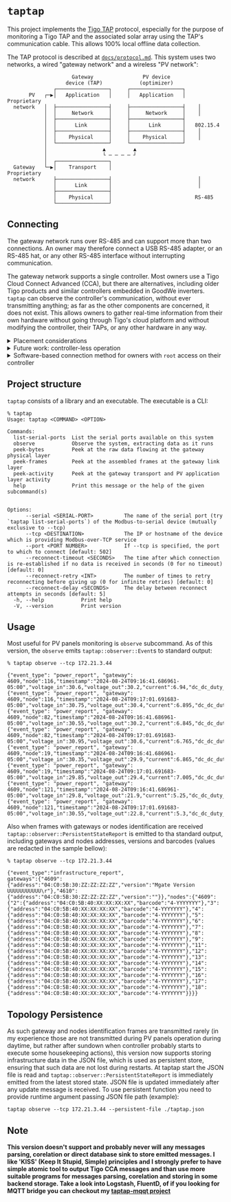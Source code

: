# `taptap`

This project implements the [Tigo TAP](https://www.tigoenergy.com/product/tigo-access-point) protocol, especially for
the purpose of monitoring a Tigo TAP and the associated solar array using the TAP's communication cable. This allows
100% local offline data collection.

The TAP protocol is described at [`docs/protocol.md`](https://github.com/willglynn/taptap/blob/master/docs/protocol.md).
This system uses two networks, a wired "gateway network" and a wireless "PV network":

```text
                     Gateway                PV device
                   device (TAP)            (optimizer)
               ┌─────────────────┐     ┌─────────────────┐
       PV   ┌─▶│   Application   │     │   Application   │   Proprietary
  network   │  ├─────────────────┤     ├─────────────────┤    │
            │  │     Network     │     │     Network     │    │
            │  ├─────────────────┤     ├─────────────────┤
            │  │      Link       │     │      Link       │   802.15.4
            │  ├─────────────────┤     ├─────────────────┤    │
            │  │    Physical     │     │    Physical     │    │
            │  └─────────────────┘     └─────────────────┘
            │                  ▲         ▲
            │                  └ ─ ─ ─ ─ ┘
            │  ┌─────────────────┐
  Gateway   └─▶│    Transport    │                           Proprietary
  network      ├─────────────────┤                            │
               │      Link       │                            │
               ├─────────────────┤
               │    Physical     │                           RS-485
               └─────────────────┘
```

## Connecting

The gateway network runs over RS-485 and can support more than two connections. An owner may therefore connect a USB
RS-485 adapter, or an RS-485 hat, or any other RS-485 interface without interrupting communication.

The gateway network supports a single controller. Most owners use a Tigo Cloud Connect Advanced (CCA), but there are
alternatives, including older Tigo products and similar controllers embedded in GoodWe inverters. `taptap` can observe
the controller's communication, without ever transmitting anything; as far as the other components are concerned, it
does not exist. This allows owners to gather real-time information from their own hardware without going through Tigo's
cloud platform and without modifying the controller, their TAPs, or any other hardware in any way.

<details>
<summary>Placement considerations</summary>
<p>This system uses a 4-wire bus: ground (– or ⏚), power (+), A, and B. These wires are intended to run from the
controller to a TAP, and possibly to another TAP, and so on. The A and B wires carry RS-485 signals. Tigo recommends
putting a 120Ω resistor on the last TAP's A and B wires to terminate the far end of the bus, and they built a 120Ω
resistor into the controller to terminate the near end of the bus.</p>

<p>If you are adding a monitoring device to an existing install, it would be best to move the controller's A and B wires
to the monitoring device, and then to run new wires from there to the controller. Having said that, it should be fine to
connect short wires from the controller's A and B terminals to the monitoring device, especially if you plan never to
transmit. (Your monitoring device may also have a "ground" or "reference" terminal, which should go to the controller's
gateway ⏚ ground.) In either case, make sure the RS-485 interface you're adding does not include a third termination
resistor. The bus should always be terminated at the controller and at the furthest away TAP.</p>

```text
┌─────────────────────────────────────┐      ┌────────────────────────────┐
│                 CCA                 │      │            TAP             │
│                                     │      │                            │
│ AUX  RS485-1  GATEWAY  RS485-2 POWER│      │                    ┌~┐     │
│┌─┬─┐ ┌─┬─┬─┐ ┌─┬─┬─┬─┐ ┌─┬─┬─┐ ┌─┬─┐│      │   ┌─┬─┬─┬─┐   ┌─┬─┬│┬│┐    │
││/│_│ │-│B│A│ │-│+│B│A│ │-│B│A│ │-│+││      │   │-│+│B│A│   │-│+│B│A│    │
│└─┴─┘ └─┴─┴─┘ └│┴│┴│┴│┘ └─┴─┴─┘ └─┴─┘│      │   └│┴│┴│┴│┘   └─┴─┴─┴─┘    │
└───────────────│─│─│─│───────────────┘      └────│─│─│─│─────────────────┘
                │ │ │ │                           │ │ │ │
                │ │ │ ┃───────────────────────────│─│─│─┘
                │ │ ┃─┃───────────────────────────│─│─┘
                │ └─┃─┃───────────────────────────│─┘
                ┃───┃─┃───────────────────────────┘
                ┗━┓ ┃ ┃
              ┌───┃─┃─┃───┐
              │  ┌┃┬┃┬┃┐  │
              │  │-│B│A│  │
              │  └─┴─┴─┘  │
              │  Monitor  │
              └───────────┘
```

</details>

<details>
<summary>Future work: controller-less operation</summary>
<p>In the absence of another controller, <code>taptap</code> could request PV packets from the gateway(s) itself. The
gateway and PV modules appear to function autonomously after configuration, so for a fully commissioned system,
receiving PV packets from the gateway without ever transmitting anything to the modules would likely be sufficient for
monitoring.</p>
</details>

<details>
<summary>Software-based connection method for owners with <code>root</code> access on their controller</summary>
<p>Some owners have <code>root</code> access on their controller. These owners could install
<a href="https://github.com/willglynn/tcpserial_hook"><code>tcpserial_hook</code></a> on their controller to make the
serial data available over the LAN, including to <code>taptap</code>, without physically adding another RS-485
interface.</p>
<p>This method has several disadvantages: it requires <code>root</code> access, it requires (reversibly) modifying the
files on the controller, it might stop working in future firmware updates, it only works when the controller is working,
etc. It is a fast way to get started for some users, but consider wiring in a separate RS-485 interface instead.</p>
</details>

## Project structure

`taptap` consists of a library and an executable. The executable is a CLI:

```console
% taptap
Usage: taptap <COMMAND> <OPTION>

Commands:
  list-serial-ports  List the serial ports available on this system
  observe            Observe the system, extracting data as it runs
  peek-bytes         Peek at the raw data flowing at the gateway physical layer
  peek-frames        Peek at the assembled frames at the gateway link layer
  peek-activity      Peek at the gateway transport and PV application layer activity
  help               Print this message or the help of the given subcommand(s)
  

Options:
      --serial <SERIAL-PORT>          The name of the serial port (try `taptap list-serial-ports`) of the Modbus-to-serial device (mutually exclusive to --tcp)
      --tcp <DESTINATION>             The IP or hostname of the device which is providing Modbus-over-TCP service
      --port <PORT NUMBER>            If --tcp is specified, the port to which to connect [default: 502]
      --reconnect-timeout <SECONDS>   The time after which connection is re-established if no data is received in seconds (0 for no timeout) [default: 0]
      --reconnect-retry <INT>         The number of times to retry reconnecting before giving up (0 for infinite retries) [default: 0]
      --reconnect-delay <SECONDS>     The delay between reconnect attempts in seconds [default: 5]
  -h, --help            Print help
  -V, --version         Print version
```

## Usage

Most useful for PV panels monitoring is `observe` subcommand. As of this version, the `observe` emits `taptap::observer::Event`s to standard output:

```
% taptap observe --tcp 172.21.3.44

{"event_type": "power_report", "gateway": 4609,"node":116,"timestamp":"2024-08-24T09:16:41.686961-05:00","voltage_in":30.6,"voltage_out":30.2,"current":6.94,"dc_dc_duty_cycle":1.0,"temperature":26.8,"rssi":132}
{"event_type": "power_report", "gateway": 4609,"node":116,"timestamp":"2024-08-24T09:17:01.691683-05:00","voltage_in":30.75,"voltage_out":30.4,"current":6.895,"dc_dc_duty_cycle":1.0,"temperature":26.8,"rssi":132}
{"event_type": "power_report", "gateway": 4609,"node":82,"timestamp":"2024-08-24T09:16:41.686961-05:00","voltage_in":30.55,"voltage_out":30.2,"current":6.845,"dc_dc_duty_cycle":1.0,"temperature":29.3,"rssi":147}
{"event_type": "power_report", "gateway": 4609,"node":82,"timestamp":"2024-08-24T09:17:01.691683-05:00","voltage_in":30.95,"voltage_out":30.6,"current":6.765,"dc_dc_duty_cycle":1.0,"temperature":29.3,"rssi":147}
{"event_type": "power_report", "gateway": 4609,"node":19,"timestamp":"2024-08-24T09:16:41.686961-05:00","voltage_in":30.35,"voltage_out":29.9,"current":6.865,"dc_dc_duty_cycle":1.0,"temperature":28.7,"rssi":147}
{"event_type": "power_report", "gateway": 4609,"node":19,"timestamp":"2024-08-24T09:17:01.691683-05:00","voltage_in":29.85,"voltage_out":29.4,"current":7.005,"dc_dc_duty_cycle":1.0,"temperature":28.7,"rssi":147}
{"event_type": "power_report", "gateway": 4609,"node":121,"timestamp":"2024-08-24T09:16:41.686961-05:00","voltage_in":29.8,"voltage_out":21.9,"current":5.25,"dc_dc_duty_cycle":0.7607843137254902,"temperature":29.8,"rssi":120}
{"event_type": "power_report", "gateway": 4609,"node":121,"timestamp":"2024-08-24T09:17:01.691683-05:00","voltage_in":30.55,"voltage_out":22.8,"current":5.3,"dc_dc_duty_cycle":0.7725490196078432,"temperature":29.8,"rssi":120}
```

Also when frames with gateways or nodes identification are received `taptap::observer::PersistentStateReport` is emitted to tha standard output, including gateways and nodes addresses, versions and barcodes (values are redacted in the sample bellow):
```
% taptap observe --tcp 172.21.3.44

{"event_type":"infrastructure_report",
gateways":{"4609":{"address":"04:C0:5B:30:ZZ:ZZ:ZZ:ZZ","version":"Mgate Version UUUUUUUUUUU\r"},"4610":{"address":"04:C0:5B:30:ZZ:ZZ:ZZ:ZZ","version":""}},"nodes":{"4609":{"2":{"address":"04:C0:5B:40:XX:XX:XX:XX","barcode":"4-YYYYYYY"},"3":{"address":"04:C0:5B:40:XX:XX:XX:XX","barcode":"4-YYYYYYY"},"4":{"address":"04:C0:5B:40:XX:XX:XX:XX","barcode":"4-YYYYYYY"},"5":{"address":"04:C0:5B:40:XX:XX:XX:XX","barcode":"4-YYYYYYY"},"6":{"address":"04:C0:5B:40:XX:XX:XX:XX","barcode":"4-YYYYYYY"},"7":{"address":"04:C0:5B:40:XX:XX:XX:XX","barcode":"4-YYYYYYY"},"8":{"address":"04:C0:5B:40:XX:XX:XX:XX","barcode":"4-YYYYYYY"},"9":{"address":"04:C0:5B:40:XX:XX:XX:XX","barcode":"4-YYYYYYY"},"11":{"address":"04:C0:5B:40:XX:XX:XX:XX","barcode":"4-YYYYYYY"},"12":{"address":"04:C0:5B:40:XX:XX:XX:XX","barcode":"4-YYYYYYY"},"13":{"address":"04:C0:5B:40:XX:XX:XX:XX","barcode":"4-YYYYYYY"},"14":{"address":"04:C0:5B:40:XX:XX:XX:XX","barcode":"4-YYYYYYY"},"15":{"address":"04:C0:5B:40:XX:XX:XX:XX","barcode":"4-YYYYYYY"},"16":{"address":"04:C0:5B:40:XX:XX:XX:XX","barcode":"4-YYYYYYY"},"17":{"address":"04:C0:5B:40:XX:XX:XX:XX","barcode":"4-YYYYYYY"},"18":{"address":"04:C0:5B:40:XX:XX:XX:XX","barcode":"4-YYYYYYY"}}}}
```

## Topology Persistence

As such gateway and nodes identification frames are transmitted rarely (in my experience those are not transmitted during PV panels operation during daytime, but rather after sundown when controller probably starts to execute some housekeeping actions), this version now supports storing infrastructure data in the JSON file, which is used as persistent store, ensuring that such data are not lost during restarts. At taptap start the JSON file is read and `taptap::observer::PersistentStateReport` is immediately emitted from the latest stored state. JSON file is updated immediately after any update message is received. To use persistent function you need to provide runtime argument passing JSON file path (example):

```
taptap observe --tcp 172.21.3.44 --persistent-file ./taptap.json
```

## Note
**This version doesn't support and probably never will any messages parsing, corelation or direct database sink to store emitted messages. I like 'KISS' (Keep It Stupid, Simple) principles and I strongly prefer to have simple atomic tool to output Tigo CCA messages and than use more suitable programs for messages parsing, corelation and storing in some backend storage. Take a look into Logstash, FluentD, of if you looking for MQTT bridge you can checkout my [taptap-mqqt project](https://github.com/litinoveweedle/taptap-mqtt/)**
